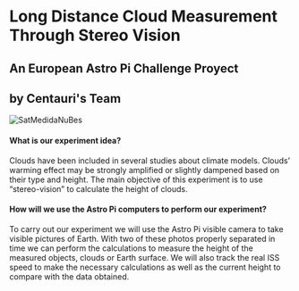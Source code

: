 # Long Distance Cloud Measurement Through Stereo Vision
## An European Astro Pi Challenge Proyect
## by Centauri's Team
![SatMedidaNuBes](Imagenes/EjemploMedidaAnguloNubes.png)
#### What is our experiment idea?
Clouds have been included in several studies about climate models. Clouds’ warming effect may be strongly amplified or slightly dampened based on their type and height.
The main objective of this experiment is to use “stereo-vision” to calculate the height of clouds.


#### How will we use the Astro Pi computers to perform our experiment?
To carry out our experiment we will use the Astro Pi visible camera to take visible pictures of Earth.
With two of these photos properly separated in time we can perform the calculations to measure the height of the measured objects, clouds or Earth surface.
We will also track the real ISS speed to make the necessary calculations as well as the current height to compare with the data obtained.
